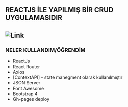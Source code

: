 ## REACTJS İLE YAPILMIŞ BİR CRUD UYGULAMASIDIR

## ![Link](http://g.recordit.co/EVYaaM1opi.gif)

### NELER KULLANDIM/ÖĞRENDİM

- ReactJs
- React Router
- Axios
- [ContextAPI] - state manegment olarak kullanılmıştır 
- JSON Server
- Font Awesome
- Bootstrap 4
- Gh-pages deploy




